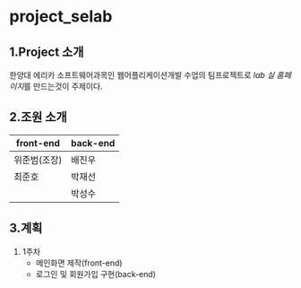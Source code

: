 project_selab
=============


1.Project 소개
--------------

한양대 에리카 소프트웨어과목인 웹어플리케이션개발 수업의 
팀프로젝트로 *lab 실 홈페이지*를 만드는것이 주제이다. 


2.조원 소개
-----------

|<center>front-end</center>|<center>back-end</center>|
|--------------------------|-------------------------|
|위준범(조장)  |배진우           |
|최준호		   |박재선           |
|              |박성수           | 

3.계획
--------
1. 1주차
	- 메인화면 제작(front-end)
	- 로그인 및 회원가입 구현(back-end)


